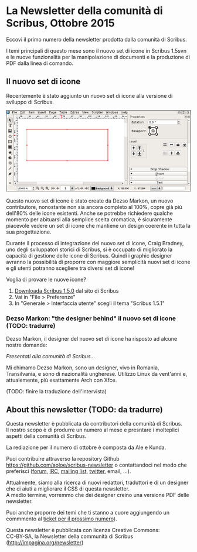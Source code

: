 # La Newsletter della comunità di Scribus, Ottobre 2015

Eccovi il primo numero della newsletter prodotta dalla comunità di Scribus.

I temi principali di questo mese sono il nuovo set di icone in Scribus 1.5svn e le nuove funzionalità per la manipolazione di documenti e la produzione di PDF dalla linea di comando.

## Il nuovo set di icone

Recentemente è stato aggiunto un nuovo set di icone alla versione di sviluppo di Scribus.

![screenshot delle nuove icone](images/icons.png)

Questo nuovo set di icone è stato create da Dezso Markon, un nuovo contributore, nonostante non sia ancora completo al 100%, copre già più dell'80% delle icone esistenti.
Anche se potrebbe richiedere qualche momento per abituarsi alla semplice scelta cromatica, è sicuramente piacevole vedere un set di icone che mantiene un design coerente in tutta la sua progettazione.

Durante il processo di integrazione del nuovo set di icone, Craig Bradney, uno degli sviluppatori storici di Scribus, si è occupato di migliorato la capacità di gestione delle icone di Scribus. Quindi i graphic designer avranno la possibilità di proporre con maggiore semplicità nuovi set di icone e gli utenti potranno scegliere tra diversi set di icone!

Voglia di provare le nuove icone?

1. [Downloada Scribus 1.5.0](http://www.scribus.net/downloads/unstable-branch/) dal sito di Scribus
2. Vai in "File > Preferenze"
3. In "Generale > Interfaccia utente" scegli il tema "Scribus 1.5.1"

### Dezso Markon: "the designer behind" il nuovo set di icone (TODO: tradurre)

Dezso Markon, il designer del nuovo set di icone ha risposto ad alcune nostre domande:

_Presentati alla comunità di Scribus..._

Mi chimamo Dezso Markon, sono un designer, vivo in Romania, Transilvania, e sono di nazionalità ungherese. Utilizzo Linux da vent'anni e, attualemente, più esattamente Arch con Xfce.

(TODO: finire la traduzione dell'intervista)

## About this newsletter (TODO: da tradurre)

Questa newsletter è pubblicata da contributori della comunità di Scribus.  
Il nostro scopo è di produrre un numero al mese e presntare i molteplici aspetti della comunità di Scribus.

La rediazione per il numero di ottobre è composta da Ale e Kunda.

Puoi contribuire attraverso la repository Github <https://github.com/aoloe/scribus-newsletter> o contattandoci nel modo che preferisci ([forum](http://forums.scribus.net), [IRC](http://webchat.freenode.net/?channels=scribus), [mailing list](http://lists.scribus.net), [twitter](https://twitter.com/scribus), email, ...).

Attualmente, siamo alla ricerca di nuovi redattori, traduttori e di un designer che ci aiuti a migliorare il CSS di questa newsletter.  
A medio termine, vorremmo che dei designer creino una versione PDF delle newsletter.

Puoi anche proporre dei temi che ti stanno a cuore aggiungendo un commmento al [ticket per il prossimo numero](https://github.com/aoloe/scribus-newsletter/issues/7)).

Questa newsletter è pubblicata con licenza Creative Commons:  
CC-BY-SA, la Newsletter della communità di Scribus (<http://impagina.org/newsletter>)
